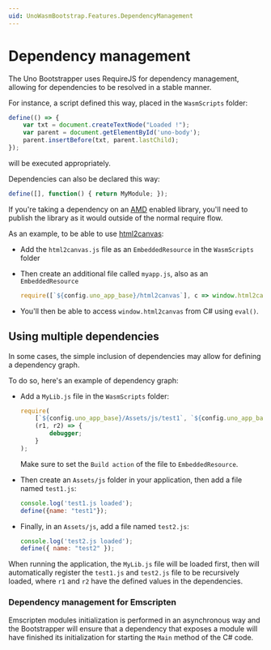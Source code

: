 ```yaml
---
uid: UnoWasmBootstrap.Features.DependencyManagement
---
```


# Dependency management

The Uno Bootstrapper uses RequireJS for dependency management, allowing for dependencies to be resolved in a stable manner.

For instance, a script defined this way, placed in the `WasmScripts` folder:

```javascript
define(() => {
    var txt = document.createTextNode("Loaded !");
    var parent = document.getElementById('uno-body');
    parent.insertBefore(txt, parent.lastChild);
});
```

will be executed appropriately.

Dependencies can also be declared this way:

```javascript
define([], function() { return MyModule; });
```

If you're taking a dependency on an [AMD](https://en.wikipedia.org/wiki/Asynchronous_module_definition) enabled library, you'll need to publish the library as it would outside of the normal require flow.

As an example, to be able to use [html2canvas](https://html2canvas.hertzen.com/):

- Add the `html2canvas.js` file as an `EmbeddedResource` in the `WasmScripts` folder
- Then create an additional file called `myapp.js`, also as an `EmbeddedResource`

  ```javascript
  require([`${config.uno_app_base}/html2canvas`], c => window.html2canvas = c);
  ```

- You'll then be able to access `window.html2canvas` from C# using `eval()`.

## Using multiple dependencies

In some cases, the simple inclusion of dependencies may allow for defining a dependency graph.

To do so, here's an example of dependency graph:

- Add a `MyLib.js` file in the `WasmScripts` folder:

  ```javascript
  require(
      [`${config.uno_app_base}/Assets/js/test1`, `${config.uno_app_base}/Assets/js/test2`],
      (r1, r2) => {
          debugger;
      }
  );
  ```

  Make sure to set the `Build action` of the file to `EmbeddedResource`.
- Then create an `Assets/js` folder in your application, then add a file named `test1.js`:

  ```javascript
  console.log('test1.js loaded');
  define({name: "test1"});
  ```

- Finally, in an `Assets/js`, add a file named `test2.js`:

  ```javascript
  console.log('test2.js loaded');
  define({ name: "test2" });
  ```

When running the application, the `MyLib.js` file will be loaded first, then will automatically register the `test1.js` and `test2.js` file to be recursively loaded, where `r1` and `r2` have the defined values in the dependencies.

### Dependency management for Emscripten

Emscripten modules initialization is performed in an asynchronous way and the Bootstrapper will ensure that a dependency that exposes a module will have finished its initialization for starting the `Main` method of the C# code.
